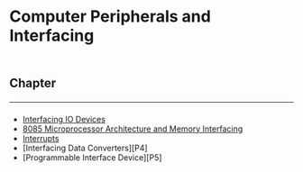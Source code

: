 <!--markdown practice-->
# Computer Peripherals and Interfacing


## </br>Chapter<hr/>

- [Interfacing IO Devices][P1]
- [8085 Microprocessor Architecture and Memory Interfacing][P2]
- [Interrupts][P3]
- [Interfacing Data Converters][P4]
- [Programmable Interface Device][P5]





<!--Links-->
[P1]: https://github.com/HasanTarik-REC/Note-Collections/blob/Feature/Fourth%20Year/Odd%20Semester/Computer%20Peripherals%20and%20Interfacing/Basic%20concepts%20of%20microprocessor%20interfacing.md
[P2]: https://github.com/HasanTarik-REC/Note-Collections/blob/Feature/Fourth%20Year/Odd%20Semester/Computer%20Peripherals%20and%20Interfacing/Interfacing%20peripherals.md
[P3]: https://github.com/HasanTarik-REC/Note-Collections/blob/Feature/Fourth%20Year/Odd%20Semester/Computer%20Peripherals%20and%20Interfacing/Programmable%20Interface%20device.md
<!--End-->
